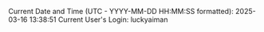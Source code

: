 Current Date and Time (UTC - YYYY-MM-DD HH:MM:SS formatted): 2025-03-16 13:38:51
Current User's Login: luckyaiman
